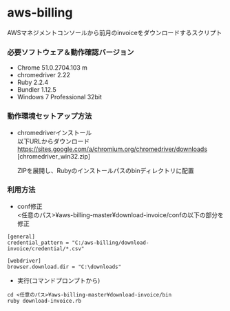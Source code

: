 # aws-billing
AWSマネジメントコンソールから前月のinvoiceをダウンロードするスクリプト

### 必要ソフトウェア＆動作確認バージョン
* Chrome 51.0.2704.103 m
* chromedriver 2.22 
* Ruby 2.2.4 
* Bundler 1.12.5 
* Windows 7 Professional 32bit  

### 動作環境セットアップ方法
* chromedriverインストール  
    以下URLからダウンロード  
    <https://sites.google.com/a/chromium.org/chromedriver/downloads>  
    [chromedriver_win32.zip] 

    ZIPを展開し、Rubyのインストールパスのbinディレクトリに配置  

### 利用方法
* conf修正  
<任意のパス>¥aws-billing-master¥download-invoice/confの以下の部分を修正  
```
[general]  
credential_pattern = "C:/aws-billing/download-invoice/credential/*.csv"  

[webdriver]  
browser.download.dir = "C:\downloads"  
```
* 実行(コマンドプロンプトから)  
```
cd <任意のパス>¥aws-billing-master¥download-invoice/bin  
ruby download-invoice.rb
```
